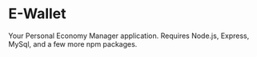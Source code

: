 # E-Wallet
Your Personal Economy Manager application. Requires Node.js, Express, MySql, and a few more npm packages.

